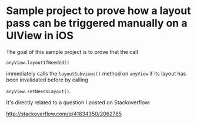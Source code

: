 # Sample project to prove how a layout pass can be triggered manually on a UIView in iOS

The goal of this sample project is to prove that the call

`anyView.layoutIfNeeded()`

immediately calls the `layoutSubviews()` method on `anyView` if its layout has been invalidated before by calling

`anyView.setNeedsLayout()`.

It's directly related to a question I posted on Stackoverflow:

http://stackoverflow.com/q/41834350/2062785

